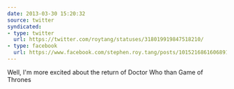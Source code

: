 ```yaml
---
date: 2013-03-30 15:20:32
source: twitter
syndicated:
- type: twitter
  url: https://twitter.com/roytang/statuses/318019919847518210/
- type: facebook
  url: https://www.facebook.com/stephen.roy.tang/posts/10152168616068912
---
```


Well, I'm more excited about the return of Doctor Who than Game of Thrones